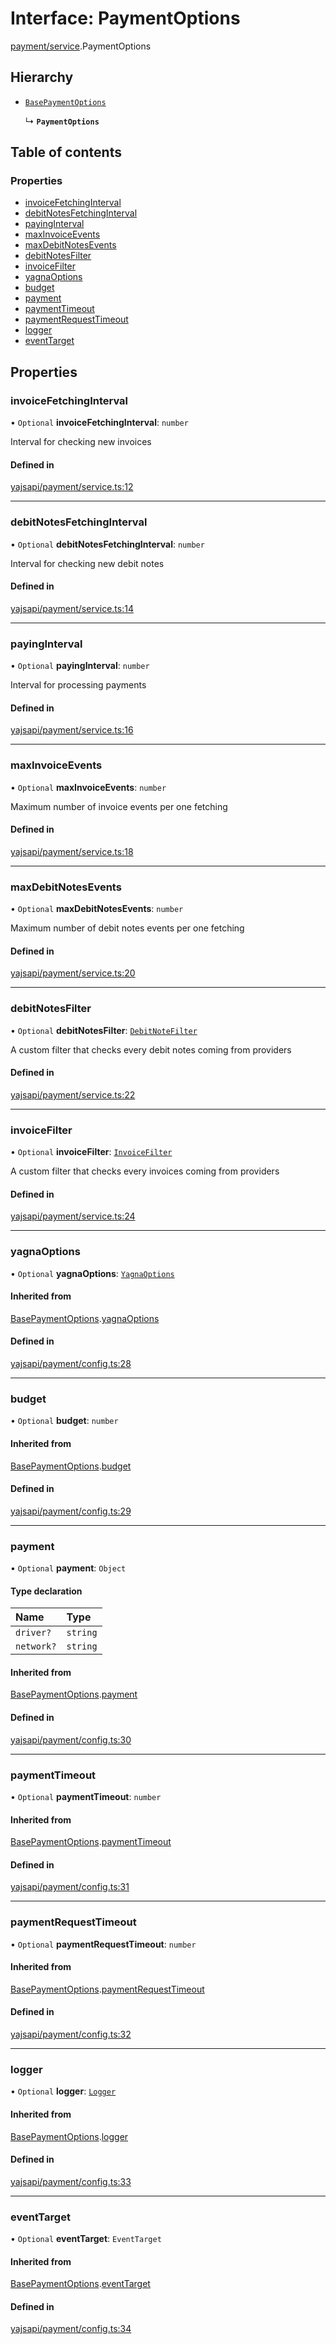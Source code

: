 # Interface: PaymentOptions

[payment/service](../modules/payment_service.md).PaymentOptions

## Hierarchy

- [`BasePaymentOptions`](payment_config.BasePaymentOptions.md)

  ↳ **`PaymentOptions`**

## Table of contents

### Properties

- [invoiceFetchingInterval](payment_service.PaymentOptions.md#invoicefetchinginterval)
- [debitNotesFetchingInterval](payment_service.PaymentOptions.md#debitnotesfetchinginterval)
- [payingInterval](payment_service.PaymentOptions.md#payinginterval)
- [maxInvoiceEvents](payment_service.PaymentOptions.md#maxinvoiceevents)
- [maxDebitNotesEvents](payment_service.PaymentOptions.md#maxdebitnotesevents)
- [debitNotesFilter](payment_service.PaymentOptions.md#debitnotesfilter)
- [invoiceFilter](payment_service.PaymentOptions.md#invoicefilter)
- [yagnaOptions](payment_service.PaymentOptions.md#yagnaoptions)
- [budget](payment_service.PaymentOptions.md#budget)
- [payment](payment_service.PaymentOptions.md#payment)
- [paymentTimeout](payment_service.PaymentOptions.md#paymenttimeout)
- [paymentRequestTimeout](payment_service.PaymentOptions.md#paymentrequesttimeout)
- [logger](payment_service.PaymentOptions.md#logger)
- [eventTarget](payment_service.PaymentOptions.md#eventtarget)

## Properties

### invoiceFetchingInterval

• `Optional` **invoiceFetchingInterval**: `number`

Interval for checking new invoices

#### Defined in

[yajsapi/payment/service.ts:12](https://github.com/golemfactory/yajsapi/blob/87b4066/yajsapi/payment/service.ts#L12)

---

### debitNotesFetchingInterval

• `Optional` **debitNotesFetchingInterval**: `number`

Interval for checking new debit notes

#### Defined in

[yajsapi/payment/service.ts:14](https://github.com/golemfactory/yajsapi/blob/87b4066/yajsapi/payment/service.ts#L14)

---

### payingInterval

• `Optional` **payingInterval**: `number`

Interval for processing payments

#### Defined in

[yajsapi/payment/service.ts:16](https://github.com/golemfactory/yajsapi/blob/87b4066/yajsapi/payment/service.ts#L16)

---

### maxInvoiceEvents

• `Optional` **maxInvoiceEvents**: `number`

Maximum number of invoice events per one fetching

#### Defined in

[yajsapi/payment/service.ts:18](https://github.com/golemfactory/yajsapi/blob/87b4066/yajsapi/payment/service.ts#L18)

---

### maxDebitNotesEvents

• `Optional` **maxDebitNotesEvents**: `number`

Maximum number of debit notes events per one fetching

#### Defined in

[yajsapi/payment/service.ts:20](https://github.com/golemfactory/yajsapi/blob/87b4066/yajsapi/payment/service.ts#L20)

---

### debitNotesFilter

• `Optional` **debitNotesFilter**: [`DebitNoteFilter`](../modules/payment_service.md#debitnotefilter)

A custom filter that checks every debit notes coming from providers

#### Defined in

[yajsapi/payment/service.ts:22](https://github.com/golemfactory/yajsapi/blob/87b4066/yajsapi/payment/service.ts#L22)

---

### invoiceFilter

• `Optional` **invoiceFilter**: [`InvoiceFilter`](../modules/payment_service.md#invoicefilter)

A custom filter that checks every invoices coming from providers

#### Defined in

[yajsapi/payment/service.ts:24](https://github.com/golemfactory/yajsapi/blob/87b4066/yajsapi/payment/service.ts#L24)

---

### yagnaOptions

• `Optional` **yagnaOptions**: [`YagnaOptions`](../modules/executor_executor.md#yagnaoptions)

#### Inherited from

[BasePaymentOptions](payment_config.BasePaymentOptions.md).[yagnaOptions](payment_config.BasePaymentOptions.md#yagnaoptions)

#### Defined in

[yajsapi/payment/config.ts:28](https://github.com/golemfactory/yajsapi/blob/87b4066/yajsapi/payment/config.ts#L28)

---

### budget

• `Optional` **budget**: `number`

#### Inherited from

[BasePaymentOptions](payment_config.BasePaymentOptions.md).[budget](payment_config.BasePaymentOptions.md#budget)

#### Defined in

[yajsapi/payment/config.ts:29](https://github.com/golemfactory/yajsapi/blob/87b4066/yajsapi/payment/config.ts#L29)

---

### payment

• `Optional` **payment**: `Object`

#### Type declaration

| Name       | Type     |
| :--------- | :------- |
| `driver?`  | `string` |
| `network?` | `string` |

#### Inherited from

[BasePaymentOptions](payment_config.BasePaymentOptions.md).[payment](payment_config.BasePaymentOptions.md#payment)

#### Defined in

[yajsapi/payment/config.ts:30](https://github.com/golemfactory/yajsapi/blob/87b4066/yajsapi/payment/config.ts#L30)

---

### paymentTimeout

• `Optional` **paymentTimeout**: `number`

#### Inherited from

[BasePaymentOptions](payment_config.BasePaymentOptions.md).[paymentTimeout](payment_config.BasePaymentOptions.md#paymenttimeout)

#### Defined in

[yajsapi/payment/config.ts:31](https://github.com/golemfactory/yajsapi/blob/87b4066/yajsapi/payment/config.ts#L31)

---

### paymentRequestTimeout

• `Optional` **paymentRequestTimeout**: `number`

#### Inherited from

[BasePaymentOptions](payment_config.BasePaymentOptions.md).[paymentRequestTimeout](payment_config.BasePaymentOptions.md#paymentrequesttimeout)

#### Defined in

[yajsapi/payment/config.ts:32](https://github.com/golemfactory/yajsapi/blob/87b4066/yajsapi/payment/config.ts#L32)

---

### logger

• `Optional` **logger**: [`Logger`](utils_logger_logger.Logger.md)

#### Inherited from

[BasePaymentOptions](payment_config.BasePaymentOptions.md).[logger](payment_config.BasePaymentOptions.md#logger)

#### Defined in

[yajsapi/payment/config.ts:33](https://github.com/golemfactory/yajsapi/blob/87b4066/yajsapi/payment/config.ts#L33)

---

### eventTarget

• `Optional` **eventTarget**: `EventTarget`

#### Inherited from

[BasePaymentOptions](payment_config.BasePaymentOptions.md).[eventTarget](payment_config.BasePaymentOptions.md#eventtarget)

#### Defined in

[yajsapi/payment/config.ts:34](https://github.com/golemfactory/yajsapi/blob/87b4066/yajsapi/payment/config.ts#L34)
